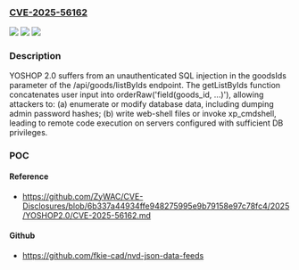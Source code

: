 ### [CVE-2025-56162](https://cve.mitre.org/cgi-bin/cvename.cgi?name=CVE-2025-56162)
![](https://img.shields.io/static/v1?label=Product&message=n%2Fa&color=blue)
![](https://img.shields.io/static/v1?label=Version&message=n%2Fa%20&color=brightgreen)
![](https://img.shields.io/static/v1?label=Vulnerability&message=n%2Fa&color=brightgreen)

### Description

YOSHOP 2.0 suffers from an unauthenticated SQL injection in the goodsIds parameter of the /api/goods/listByIds endpoint. The getListByIds function concatenates user input into orderRaw('field(goods_id, ...)'), allowing attackers to: (a) enumerate or modify database data, including dumping admin password hashes; (b) write web-shell files or invoke xp_cmdshell, leading to remote code execution on servers configured with sufficient DB privileges.

### POC

#### Reference
- https://github.com/ZyWAC/CVE-Disclosures/blob/6b337a44934ffe948275995e9b79158e97c78fc4/2025/YOSHOP2.0/CVE-2025-56162.md

#### Github
- https://github.com/fkie-cad/nvd-json-data-feeds

